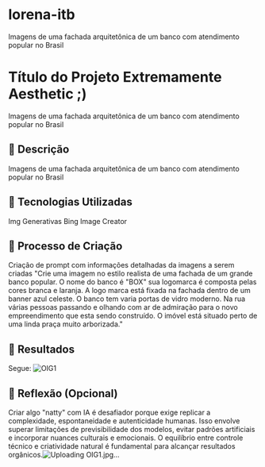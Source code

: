 # lorena-itb
Imagens de uma fachada arquitetônica de um banco com atendimento popular no Brasil 
# Título do Projeto Extremamente Aesthetic ;)
Imagens de uma fachada arquitetônica de um banco com atendimento popular no Brasil 
## 📒 Descrição
Imagens de uma fachada arquitetônica de um banco com atendimento popular no Brasil 

## 🤖 Tecnologias Utilizadas
Img Generativas Bing Image Creator

## 🧐 Processo de Criação
Criação de prompt com informações detalhadas da imagens a serem criadas
"Crie uma imagem no estilo realista de uma fachada de um grande banco popular. O nome do banco é "BOX" sua logomarca é composta pelas cores branca e laranja. A logo marca está fixada na fachada dentro de um banner azul celeste. O banco tem varia portas de vidro moderno. Na rua várias pessoas passando e olhando com ar de admiração para o novo empreendimento que esta sendo construído. O imóvel está situado perto de uma linda praça muito arborizada."

## 🚀 Resultados
Segue: ![OIG1](https://github.com/user-attachments/assets/82b6390b-5074-430e-a55f-01febec1b194)

## 💭 Reflexão (Opcional)
Criar algo "natty" com IA é desafiador porque exige replicar a complexidade, espontaneidade e autenticidade humanas. Isso envolve superar limitações de previsibilidade dos modelos, evitar padrões artificiais e incorporar nuances culturais e emocionais. O equilíbrio entre controle técnico e criatividade natural é fundamental para alcançar resultados orgânicos.![Uploading OIG1.jpg…]()
